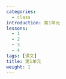 ```yaml
---
categories:
  - class
introduction: 第1单元
lessons:
  - 1
  - 2
  - 3
  - 4
tags: [课文]
title: 第1单元
weight: 1
---
```

